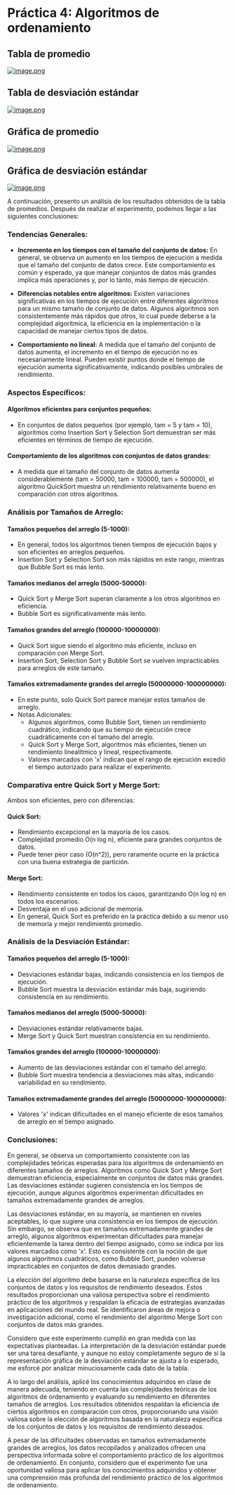 # Práctica 4: Algoritmos de ordenamiento

## Tabla de promedio

[![image.png](https://i.postimg.cc/MGRpCft8/image.png)](https://postimg.cc/xkfQHCWs)

## Tabla de desviación estándar

[![image.png](https://i.postimg.cc/1zt3zY9s/image.png)](https://postimg.cc/JsfL6xD2)

## Gráfica de promedio

[![image.png](https://i.postimg.cc/fTGPy3DL/image.png)](https://postimg.cc/dL96SV7P)

## Gráfica de desviación estándar

[![image.png](https://i.postimg.cc/d37WtFfr/image.png)](https://postimg.cc/K327J6x8)

A continuación, presento un análisis de los resultados obtenidos de la tabla de promedios. Después de realizar el experimento, podemos llegar a las siguientes conclusiones:

### Tendencias Generales:

- **Incremento en los tiempos con el tamaño del conjunto de datos:** En general, se observa un aumento en los tiempos de ejecución a medida que el tamaño del conjunto de datos crece. Este comportamiento es común y esperado, ya que manejar conjuntos de datos más grandes implica más operaciones y, por lo tanto, más tiempo de ejecución.

- **Diferencias notables entre algoritmos:** Existen variaciones significativas en los tiempos de ejecución entre diferentes algoritmos para un mismo tamaño de conjunto de datos. Algunos algoritmos son consistentemente más rápidos que otros, lo cual puede deberse a la complejidad algorítmica, la eficiencia en la implementación o la capacidad de manejar ciertos tipos de datos.

- **Comportamiento no lineal:** A medida que el tamaño del conjunto de datos aumenta, el incremento en el tiempo de ejecución no es necesariamente lineal. Pueden existir puntos donde el tiempo de ejecución aumenta significativamente, indicando posibles umbrales de rendimiento.

### Aspectos Específicos:

#### Algoritmos eficientes para conjuntos pequeños:

- En conjuntos de datos pequeños (por ejemplo, tam = 5 y tam = 10), algoritmos como Insertion Sort y Selection Sort demuestran ser más eficientes en términos de tiempo de ejecución.

#### Comportamiento de los algoritmos con conjuntos de datos grandes:

- A medida que el tamaño del conjunto de datos aumenta considerablemente (tam = 50000, tam = 100000, tam = 500000), el algoritmo QuickSort muestra un rendimiento relativamente bueno en comparación con otros algoritmos.

### Análisis por Tamaños de Arreglo:

#### Tamaños pequeños del arreglo (5-1000):

- En general, todos los algoritmos tienen tiempos de ejecución bajos y son eficientes en arreglos pequeños.
- Insertion Sort y Selection Sort son más rápidos en este rango, mientras que Bubble Sort es más lento.

#### Tamaños medianos del arreglo (5000-50000):

- Quick Sort y Merge Sort superan claramente a los otros algoritmos en eficiencia.
- Bubble Sort es significativamente más lento.

#### Tamaños grandes del arreglo (100000-10000000):

- Quick Sort sigue siendo el algoritmo más eficiente, incluso en comparación con Merge Sort.
- Insertion Sort, Selection Sort y Bubble Sort se vuelven impracticables para arreglos de este tamaño.

#### Tamaños extremadamente grandes del arreglo (50000000-100000000):

- En este punto, solo Quick Sort parece manejar estos tamaños de arreglo.
- Notas Adicionales:
  - Algunos algoritmos, como Bubble Sort, tienen un rendimiento cuadrático, indicando que su tiempo de ejecución crece cuadráticamente con el tamaño del arreglo.
  - Quick Sort y Merge Sort, algoritmos más eficientes, tienen un rendimiento linealítmico y lineal, respectivamente.
  - Valores marcados con 'x' indican que el rango de ejecución excedió el tiempo autorizado para realizar el experimento.

### Comparativa entre Quick Sort y Merge Sort:

Ambos son eficientes, pero con diferencias:

#### Quick Sort:

- Rendimiento excepcional en la mayoría de los casos.
- Complejidad promedio O(n log n), eficiente para grandes conjuntos de datos.
- Puede tener peor caso (O(n^2)), pero raramente ocurre en la práctica con una buena estrategia de partición.

#### Merge Sort:

- Rendimiento consistente en todos los casos, garantizando O(n log n) en todos los escenarios.
- Desventaja en el uso adicional de memoria.
- En general, Quick Sort es preferido en la práctica debido a su menor uso de memoria y mejor rendimiento promedio.

### Análisis de la Desviación Estándar:

#### Tamaños pequeños del arreglo (5-1000):

- Desviaciones estándar bajas, indicando consistencia en los tiempos de ejecución.
- Bubble Sort muestra la desviación estándar más baja, sugiriendo consistencia en su rendimiento.

#### Tamaños medianos del arreglo (5000-50000):

- Desviaciones estándar relativamente bajas.
- Merge Sort y Quick Sort muestran consistencia en su rendimiento.

#### Tamaños grandes del arreglo (100000-10000000):

- Aumento de las desviaciones estándar con el tamaño del arreglo.
- Bubble Sort muestra tendencia a desviaciones más altas, indicando variabilidad en su rendimiento.

#### Tamaños extremadamente grandes del arreglo (50000000-100000000):

- Valores 'x' indican dificultades en el manejo eficiente de esos tamaños de arreglo en el tiempo asignado.

### Conclusiones:

En general, se observa un comportamiento consistente con las complejidades teóricas esperadas para los algoritmos de ordenamiento en diferentes tamaños de arreglos. Algoritmos como Quick Sort y Merge Sort demuestran eficiencia, especialmente en conjuntos de datos más grandes. Las desviaciones estándar sugieren consistencia en los tiempos de ejecución, aunque algunos algoritmos experimentan dificultades en tamaños extremadamente grandes de arreglos.

Las desviaciones estándar, en su mayoría, se mantienen en niveles aceptables, lo que sugiere una consistencia en los tiempos de ejecución. Sin embargo, se observa que en tamaños extremadamente grandes de arreglo, algunos algoritmos experimentan dificultades para manejar eficientemente la tarea dentro del tiempo asignado, como se indica por los valores marcados como 'x'. Esto es consistente con la noción de que algunos algoritmos cuadráticos, como Bubble Sort, pueden volverse impracticables en conjuntos de datos demasiado grandes.

La elección del algoritmo debe basarse en la naturaleza específica de los conjuntos de datos y los requisitos de rendimiento deseados. Estos resultados proporcionan una valiosa perspectiva sobre el rendimiento práctico de los algoritmos y respaldan la eficacia de estrategias avanzadas en aplicaciones del mundo real. Se identificaron áreas de mejora o investigación adicional, como el rendimiento del algoritmo Merge Sort con conjuntos de datos más grandes.

Considero que este experimento cumplió en gran medida con las expectativas planteadas. La interpretación de la desviación estándar puede ser una tarea desafiante, y aunque no estoy completamente seguro de si la representación gráfica de la desviación estándar se ajusta a lo esperado, me esforcé por analizar minuciosamente cada dato de la tabla.

A lo largo del análisis, aplicé los conocimientos adquiridos en clase de manera adecuada, teniendo en cuenta las complejidades teóricas de los algoritmos de ordenamiento y evaluando su rendimiento en diferentes tamaños de arreglos. Los resultados obtenidos respaldan la eficiencia de ciertos algoritmos en comparación con otros, proporcionando una visión valiosa sobre la elección de algoritmos basada en la naturaleza específica de los conjuntos de datos y los requisitos de rendimiento deseados.

A pesar de las dificultades observadas en tamaños extremadamente grandes de arreglos, los datos recopilados y analizados ofrecen una perspectiva informada sobre el comportamiento práctico de los algoritmos de ordenamiento. En conjunto, considero que el experimento fue una oportunidad valiosa para aplicar los conocimientos adquiridos y obtener una comprensión más profunda del rendimiento práctico de los algoritmos de ordenamiento.
